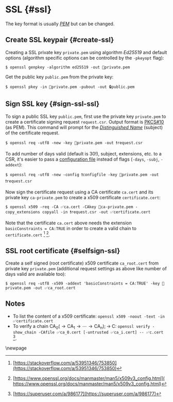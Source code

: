 # SSL {#ssl}

The key format is usually [_PEM_](https://man.archlinux.org/man/openssl-format-options.1ssl.en) but can be changed. 

## Create SSL keypair {#create-ssl}

Creating a SSL private key `private.pem` using algorithm _Ed25519_ and default options (algorithm specific options can be controlled by the `-pkeyopt` flag):

~~~colorized-sh
$ openssl genpkey -algorithm ed25519 -out 🔑private.pem
~~~

Get the public key `public.pem` from the private key:

~~~colorized-sh
$ openssl pkey -in 🔑private.pem -pubout -out 🔒public.pem 
~~~

## Sign SSL key {#sign-ssl-ssl}

To sign a public SSL key `public.pem`, first use the private key `private.pem` to create a certificate signing request `request.csr`. Output format is [PKCS#10](https://www.rfc-editor.org/rfc/rfc2986) (as PEM). This command will prompt for the [_Distinguished Name_](https://www.rfc-editor.org/rfc/rfc1485) (subject) of the certificate request.

~~~colorized-sh
$ openssl req -utf8 -new -key 🔑private.pem -out ❗request.csr
~~~

To add number of days valid (default is 30!), subject, extensions, etc. to a CSR, it's easier to pass a [configuration file](https://man.archlinux.org/man/openssl-req.1ssl.en#EXAMPLES) instead of flags (`-days`, `-subj`, `-addext`):

~~~colorized-sh
$ openssl req -utf8 -new -config ❗configfile -key 🔑private.pem -out ❗request.csr
~~~

Now sign the certificate request using a CA certificate `ca.cert` and its private key `ca-private.pem` to create a x509 certificate `certificate.cert`:

~~~colorized-sh
$ openssl x509 -req -CA ✅ca.cert -CAkey 🔑ca-private.pem -copy_extensions copyall -in ❗request.csr -out ✅certificate.cert
~~~

Note that the certificate `ca.cert` above needs the extension `basicConstraints = CA:TRUE` in order to create a valid chain to `certificate.cert` [^fnote-catrue-0] [^fnote-catrue-1].

## SSL root certificate {#selfsign-ssl}

Create a self signed (root certificate) x509 certificate `ca_root.cert` from private key `private.pem` (additional request settings as above like number of days valid are available too):

~~~colorized-sh
$ openssl req -utf8 -x509 -addext 'basicConstraints = CA:TRUE' -key 🔑private.pem -out ✅ca_root.cert
~~~



## Notes
* To list the content of a x509 certificate: `openssl x509 -noout -text -in ✅certificate.cert`
* To verify a chain $\text{CA}_0 (\rightarrow \text{CA}_1 \rightarrow \cdots \rightarrow \text{CA}_n); \rightarrow\; \text{C}$: `openssl verify -show_chain -CAfile ✅ca_0.cert [-untrusted ✅ca_i.cert] -- ✅c.cert` [^fnote-verify-ca].


[^fnote-catrue-0]: [https://stackoverflow.com/a/53951346/753850](https://stackoverflow.com/a/53951346/753850)
[^fnote-catrue-1]: [https://www.openssl.org/docs/manmaster/man5/x509v3_config.html]( https://www.openssl.org/docs/manmaster/man5/x509v3_config.html)
[^fnote-verify-ca]: [https://superuser.com/a/986177](https://superuser.com/a/986177)

\newpage
